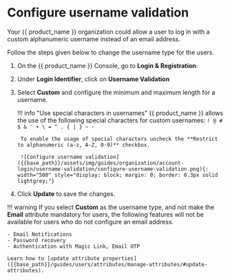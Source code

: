 # Configure username validation

Your {{ product_name }} organization could allow a user to log in with a custom alphanumeric username instead of an email address.

Follow the steps given below to change the username type for the users.

1. On the {{ product_name }} Console, go to **Login & Registration**.
2. Under **Login Identifier**, click on **Username Validation**
3. Select **Custom** and configure the minimum and maximum length for a username.

    !!! info "Use special characters in usernames"
        {{ product_name }} allows the use of the following special characters for custom usernames: `! @ # $ & ' + \ = ^ . { | } ~ -`

        To enable the usage of special characters uncheck the **Restrict to alphanumeric (a-z, A-Z, 0-9)** checkbox.

        ![Configure username validation]({{base_path}}/assets/img/guides/organization/account-login/username-validation/configure-username-validation.png){: width="500" style="display: block; margin: 0; border: 0.3px solid lightgrey;"}

4. Click **Update** to save the changes.

!!! warning
    If you select **Custom** as the username type, and not make the **Email** attribute mandatory for users, the following features will not be available for users who do not configure an email address.

    - Email Notifications
    - Password recovery
    - Authentication with Magic Link, Email OTP

    Learn how to [update attribute properties]({{base_path}}/guides/users/attributes/manage-attributes/#update-attributes).
